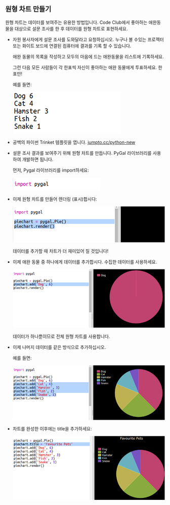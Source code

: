 ## 원형 차트 만들기

원형 차트는 데이터를 보여주는 유용한 방법입니다. Code Club에서 좋아하는 애완동물을 대상으로 설문 조사를 한 후 데이터를 원형 차트로 표현하세요.

+ 자원 봉사자에게 설문 조사를 도와달라고 요청하십시오. 누구나 볼 수있는 프로젝터 또는 화이트 보드에 연결된 컴퓨터에 결과를 기록 할 수 있습니다.
    
    애완 동물의 목록을 작성하고 모두의 마음에 드는 애완동물을 리스트에 기록하세요.
    
    그런 다음 모든 사람들이 각 한표씩 자신이 좋아하는 애완 동물에게 투표하세요. 한 표만!
    
    예를 들면:
    
    ![스크린샷](images/pets-favourite.png)

+ 공백의 파이썬 Trinket 템플릿을 엽니다. <a href="http://jumpto.cc/python-new" target="_blank"> jumpto.cc/python-new </a>

+ 설문 조사 결과를 보여주기 위해 원형 차트를 만듭니다. PyGal 라이브러리를 사용하여 개발하면 됩니다.
    
    먼저, Pygal 라이브러리를 import하세요:
    
    ![스크린샷](images/pets-pygal.png)

+ 이제 원형 차트를 만들어 렌더링 (표시)합시다:
    
    ![스크린샷](images/pets-pie.png)
    
    데이터를 추가할 때 차트가 더 재미있어 질 것입니다!

+ 이제 애완 동물 중 하나에게 데이터를 추가합시다. 수집한 데이터를 사용하세요.
    
    ![스크린샷](images/pets-add.png)
    
    데이터가 하나뿐이므로 전체 원형 차트를 사용합니다.

+ 이제 나머지 데이터를 같은 방식으로 추가하십시오.
    
    예를 들면:
    
    ![스크린샷](images/pets-add-all.png)

+ 차트를 완성한 이후에는 title을 추가하세요:
    
    ![스크린샷](images/pets-title.png)